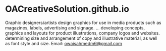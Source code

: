 # OACreativeSolution.github.io
Graphic designers/artists design graphics for use in media products such as magazines, labels, advertising and signage. ... developing concepts, graphics and layouts for product illustrations, company logos and websites. determining size and arrangement of copy and illustrative material, as well as font style and size.
Email: owaisahmedm6@gmail.com
